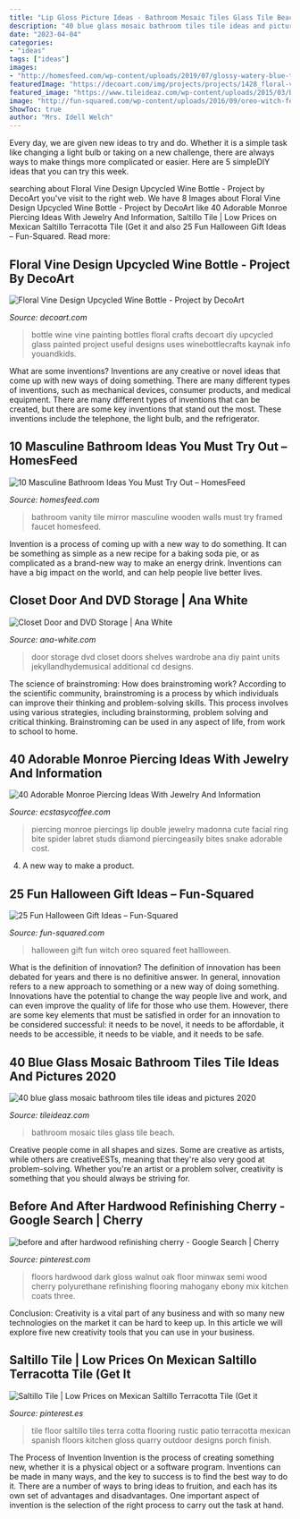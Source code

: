 ```yaml
---
title: "Lip Gloss Picture Ideas - Bathroom Mosaic Tiles Glass Tile Beach"
description: "40 blue glass mosaic bathroom tiles tile ideas and pictures 2020"
date: "2023-04-04"
categories:
- "ideas"
tags: ["ideas"]
images:
- "http://homesfeed.com/wp-content/uploads/2019/07/glossy-watery-blue-tile-walls-wooden-bathroom-vanity-with-white-countertop-and-sink-wooden-stool-black-framed-mirror-faucet-and-towel-hangers.jpg"
featuredImage: "https://decoart.com/img/projects/projects/1428_floral-vine-wine-bottle-.jpg"
featured_image: "https://www.tileideaz.com/wp-content/uploads/2015/03/blue_glass_mosaic_bathroom_tiles_5.jpg"
image: "http://fun-squared.com/wp-content/uploads/2016/09/oreo-witch-feet-1.jpg"
ShowToc: true
author: "Mrs. Idell Welch"
---
```



Every day, we are given new ideas to try and do. Whether it is a simple task like changing a light bulb or taking on a new challenge, there are always ways to make things more complicated or easier. Here are 5 simpleDIY ideas that you can try this week.

	

		
searching about Floral Vine Design Upcycled Wine Bottle - Project by DecoArt you've visit to the right web. We have 8 Images about Floral Vine Design Upcycled Wine Bottle - Project by DecoArt like 40 Adorable Monroe Piercing Ideas With Jewelry And Information, Saltillo Tile | Low Prices on Mexican Saltillo Terracotta Tile (Get it and also 25 Fun Halloween Gift Ideas – Fun-Squared. Read more:
		
    
## Floral Vine Design Upcycled Wine Bottle - Project By DecoArt

<img loading=lazy src="https://decoart.com/img/projects/projects/1428_floral-vine-wine-bottle-.jpg" onerror="this.onerror=null;this.src='https://tse2.mm.bing.net/th?id=OIP._4lro73mUvmvarQwYupzYQHaKb&amp;pid=15.1';" alt="Floral Vine Design Upcycled Wine Bottle - Project by DecoArt">

_Source: decoart.com_

>bottle wine vine painting bottles floral crafts decoart diy upcycled glass painted project useful designs uses winebottlecrafts kaynak info youandkids. 

	

What are some inventions?
Inventions are any creative or novel ideas that come up with new ways of doing something. There are many different types of inventions, such as mechanical devices, consumer products, and medical equipment. 
There are many different types of inventions that can be created, but there are some key inventions that stand out the most. These inventions include the telephone, the light bulb, and the refrigerator.

    
## 10 Masculine Bathroom Ideas You Must Try Out – HomesFeed

<img loading=lazy src="http://homesfeed.com/wp-content/uploads/2019/07/glossy-watery-blue-tile-walls-wooden-bathroom-vanity-with-white-countertop-and-sink-wooden-stool-black-framed-mirror-faucet-and-towel-hangers.jpg" onerror="this.onerror=null;this.src='https://tse4.mm.bing.net/th?id=OIP.N5xCtVcMeVKKCkCeCsZV9wHaKy&amp;pid=15.1';" alt="10 Masculine Bathroom Ideas You Must Try Out – HomesFeed">

_Source: homesfeed.com_

>bathroom vanity tile mirror masculine wooden walls must try framed faucet homesfeed. 

	

Invention is a process of coming up with a new way to do something. It can be something as simple as a new recipe for a baking soda pie, or as complicated as a brand-new way to make an energy drink. Inventions can have a big impact on the world, and can help people live better lives.

    
## Closet Door And DVD Storage | Ana White

<img loading=lazy src="https://www.ana-white.com/sites/default/files/door_storage2.jpg" onerror="this.onerror=null;this.src='https://tse1.mm.bing.net/th?id=OIP.R83OuNOItB_2OUbvPgvw4QHaLH&amp;pid=15.1';" alt="Closet Door and DVD Storage | Ana White">

_Source: ana-white.com_

>door storage dvd closet doors shelves wardrobe ana diy paint units jekyllandhydemusical additional cd designs. 

	

The science of brainstroming: How does brainstroming work?
According to the scientific community, brainstroming is a process by which individuals can improve their thinking and problem-solving skills. This process involves using various strategies, including brainstorming, problem solving and critical thinking. Brainstroming can be used in any aspect of life, from work to school to home.

    
## 40 Adorable Monroe Piercing Ideas With Jewelry And Information

<img loading=lazy src="https://i1.wp.com/www.ecstasycoffee.com/wp-content/uploads/2016/09/Monroe-Piercings...jpg?resize=564%2C937" onerror="this.onerror=null;this.src='https://tse1.mm.bing.net/th?id=OIP.SDbEhNLXSw7q_WvOwOQcxwHaMT&amp;pid=15.1';" alt="40 Adorable Monroe Piercing Ideas With Jewelry And Information">

_Source: ecstasycoffee.com_

>piercing monroe piercings lip double jewelry madonna cute facial ring bite spider labret studs diamond piercingeasily bites snake adorable cost. 

	

4. A new way to make a product.

    
## 25 Fun Halloween Gift Ideas – Fun-Squared

<img loading=lazy src="http://fun-squared.com/wp-content/uploads/2016/09/oreo-witch-feet-1.jpg" onerror="this.onerror=null;this.src='https://tse2.mm.bing.net/th?id=OIP.aq_fwp3kZR8SKdkrwFDaiwHaLH&amp;pid=15.1';" alt="25 Fun Halloween Gift Ideas – Fun-Squared">

_Source: fun-squared.com_

>halloween gift fun witch oreo squared feet hallloween. 

	

What is the definition of innovation?
The definition of innovation has been debated for years and there is no definitive answer. In general, innovation refers to a new approach to something or a new way of doing something. Innovations have the potential to change the way people live and work, and can even improve the quality of life for those who use them. However, there are some key elements that must be satisfied in order for an innovation to be considered successful: it needs to be novel, it needs to be affordable, it needs to be accessible, it needs to be viable, and it needs to be safe.

    
## 40 Blue Glass Mosaic Bathroom Tiles Tile Ideas And Pictures 2020

<img loading=lazy src="https://www.tileideaz.com/wp-content/uploads/2015/03/blue_glass_mosaic_bathroom_tiles_5.jpg" onerror="this.onerror=null;this.src='https://tse4.mm.bing.net/th?id=OIP.F572X7CasIS4RuG8SSNX4QHaLH&amp;pid=15.1';" alt="40 blue glass mosaic bathroom tiles tile ideas and pictures 2020">

_Source: tileideaz.com_

>bathroom mosaic tiles glass tile beach. 

	

Creative people come in all shapes and sizes. Some are creative as artists, while others are creativeESTs, meaning that they're also very good at problem-solving. Whether you're an artist or a problem solver, creativity is something that you should always be striving for.

    
## Before And After Hardwood Refinishing Cherry - Google Search | Cherry

<img loading=lazy src="https://i.pinimg.com/736x/b3/d0/d3/b3d0d3555de568ca7791c2135f176ad2--dark-walnut-floors-minwax-dark-walnut.jpg" onerror="this.onerror=null;this.src='https://tse4.mm.bing.net/th?id=OIP.Zfk2PKi25c45D84iyhZstwHaJ3&amp;pid=15.1';" alt="before and after hardwood refinishing cherry - Google Search | Cherry">

_Source: pinterest.com_

>floors hardwood dark gloss walnut oak floor minwax semi wood cherry polyurethane refinishing flooring mahogany ebony mix kitchen coats three. 

	

Conclusion:
Creativity is a vital part of any business and with so many new technologies on the market it can be hard to keep up. In this article we will explore five new creativity tools that you can use in your business.

    
## Saltillo Tile | Low Prices On Mexican Saltillo Terracotta Tile (Get It

<img loading=lazy src="https://i.pinimg.com/736x/83/36/68/833668024e59419da38f96821c1ce758--saltillo-tile-floor-design.jpg" onerror="this.onerror=null;this.src='https://tse4.mm.bing.net/th?id=OIP.Tge_pZQrCbgysZ1mXrwyFgHaJ6&amp;pid=15.1';" alt="Saltillo Tile | Low Prices on Mexican Saltillo Terracotta Tile (Get it">

_Source: pinterest.es_

>tile floor saltillo tiles terra cotta flooring rustic patio terracotta mexican spanish floors kitchen gloss quarry outdoor designs porch finish. 

	

The Process of Invention
Invention is the process of creating something new, whether it is a physical object or a software program. Inventions can be made in many ways, and the key to success is to find the best way to do it. There are a number of ways to bring ideas to fruition, and each has its own set of advantages and disadvantages. One important aspect of invention is the selection of the right process to carry out the task at hand.

